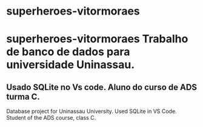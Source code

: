# superheroes-vitormoraes
# superheroes-vitormoraes Trabalho de banco de dados para universidade Uninassau. 
Usado SQLite no Vs code. Aluno do curso de ADS turma C. 
------ 
Database project for Uninassau University. Used SQLite in VS Code. Student of the ADS course, class C.
